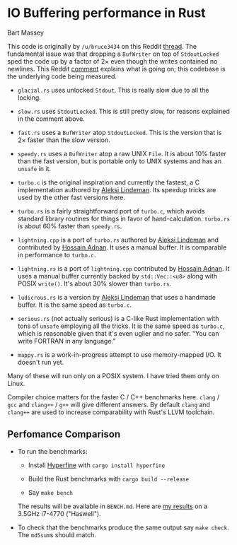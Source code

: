 # IO Buffering performance in Rust
Bart Massey

This code is originally by `/u/bruce3434` on this Reddit
[thread](https://www.reddit.com/r/rust/comments/dogxk8/why_does_buffering_the_already_buffered_stdout/).
The fundamental issue was that dropping a `BufWriter` on top
of `StdoutLocked` sped the code up by a factor of 2× even
though the writes contained no newlines. This Reddit
[comment](https://www.reddit.com/r/rust/comments/dogxk8/why_does_buffering_the_already_buffered_stdout/f5oxnlg?utm_source=share&utm_medium=web2x)
explains what is going on; this codebase is the underlying
code being measured.

* `glacial.rs` uses unlocked `Stdout`. This is really slow
  due to all the locking.

* `slow.rs` uses `StdoutLocked`. This is still pretty slow,
  for reasons explained in the comment above.

* `fast.rs` uses a `BufWriter` atop `StdoutLocked`. This is
  the version that is 2× faster than the slow version.

* `speedy.rs` uses a `BufWriter` atop a raw UNIX `File`. It
  is about 10% faster than the fast version, but is portable
  only to UNIX systems and has an `unsafe` in it.

* `turbo.c` is the original inspiration and currently the
  fastest, a C implementation authored by
  [Aleksi Lindeman](https://github.com/DEC05EBA). Its speedup
  tricks are used by the other fast versions here.

* `turbo.rs` is a fairly straightforward port of `turbo.c`,
  which avoids standard library routines for things in favor
  of hand-calculation. `turbo.rs` is about 60% faster than
  `speedy.rs`.
  
* `lightning.cpp` is a port of `turbo.rs` authored by
  [Aleksi Lindeman](https://github.com/DEC05EBA) and contributed by
  [Hossain Adnan](https://github.com/HossainAdnan). It uses
  a manual buffer. It is comparable in performance to
  `turbo.c`.

* `lightning.rs` is a port of `lightning.cpp` contributed by
  [Hossain Adnan](https://github.com/98982872). It
  uses a manual buffer currently backed by `std::Vec::<u8>`
  along with POSIX `write()`. It's about 30% slower than
  `turbo.rs`.

* `ludicrous.rs` is a version by
  [Aleksi Lindeman](https://github.com/DEC05EBA) that uses a
  handmade buffer. It is the same speed as `turbo.c`.

* `serious.rs` (not actually serious) is a C-like Rust
  implementation with tons of `unsafe` employing all the
  tricks. It is the same speed as `turbo.c`, which is
  reasonable given that it's even uglier and no safer.
  "You can write FORTRAN in any language."

* `mappy.rs` is a work-in-progress attempt to use
  memory-mapped I/O. It doesn't run yet.

Many of these will run only on a POSIX system. I have tried
them only on Linux.

Compiler choice matters for the faster C / C++ benchmarks
here. `clang` / `gcc` and `clang++` / `g++` will give
different answers. By default `clang` and `clang++` are used
to increase comparability with Rust's LLVM toolchain.

## Perfomance Comparison

* To run the benchmarks:

  * Install [Hyperfine](https://github.com/sharkdp/hyperfine)
    with `cargo install hyperfine`

  * Build the Rust benchmarks with `cargo build --release`

  * Say `make bench`

  The results will be available in `BENCH.md`. Here are
  [my results](BENCH.md) on a 3.5GHz i7-4770 ("Haswell").

* To check that the benchmarks produce the same output
  say `make check`. The `md5sum`s should match.
